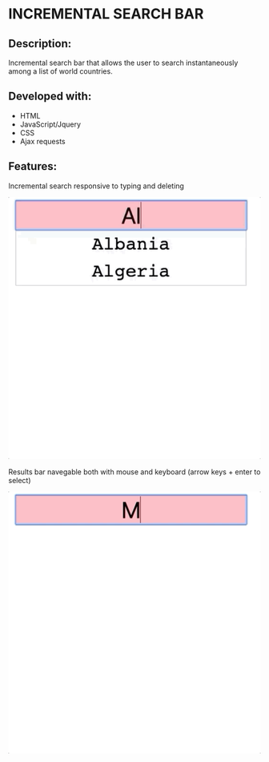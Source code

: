 # INCREMENTAL SEARCH BAR

## Description:

Incremental search bar that allows the user to search instantaneously among a list of world countries.

## Developed with:

- HTML
- JavaScript/Jquery
- CSS
- Ajax requests

## Features:

Incremental search responsive to typing and deleting

<img src='./searchbar.gif' />

Results bar navegable both with mouse and keyboard (arrow keys + enter to select)

<img src='./resultsbar.gif' />